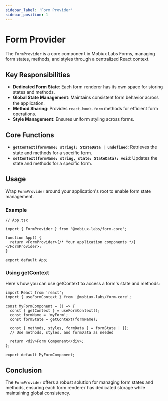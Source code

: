 ```yaml
---
sidebar_label: 'Form Provider'
sidebar_position: 1
---
```


# Form Provider

The `FormProvider` is a core component in Mobiux Labs Forms, managing form states, methods, and styles through a centralized React context.

## Key Responsibilities

- **Dedicated Form State**: Each form renderer has its own space for storing states and methods.
- **Global State Management**: Maintains consistent form behavior across the application.
- **Method Sharing**: Provides `react-hook-form` methods for efficient form operations.
- **Style Management**: Ensures uniform styling across forms.

## Core Functions

- **`getContext(formName: string): StateData | undefined`**: Retrieves the state and methods for a specific form.
- **`setContext(formName: string, state: StateData): void`**: Updates the state and methods for a specific form.

## Usage

Wrap `FormProvider` around your application's root to enable form state management.

### Example

```tsx
// App.tsx

import { FormProvider } from '@mobiux-labs/form-core';

function App() {
  return <FormProvider>{/* Your application components */}</FormProvider>;
}

export default App;
```

### Using getContext

Here's how you can use getContext to access a form's state and methods:

```tsx
import React from 'react';
import { useFormContext } from '@mobiux-labs/form-core';

const MyFormComponent = () => {
  const { getContext } = useFormContext();
  const formName = 'myForm';
  const formState = getContext(formName);

  const { methods, styles, formData } = formState | {};
  // Use methods, styles, and formData as needed

  return <div>Form Component</div>;
};

export default MyFormComponent;
```

## Conclusion

The `FormProvider` offers a robust solution for managing form states and methods, ensuring each form renderer has dedicated storage while maintaining global consistency.
